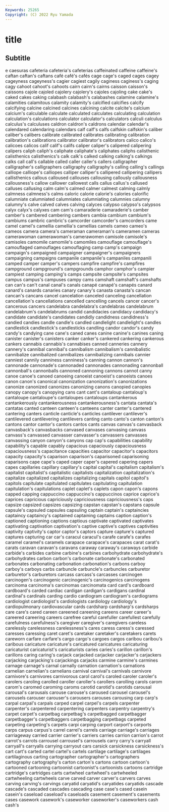 ```yaml
---
Keywords: 25265
Copyright: (C) 2022 Ryu Yamada
---
```



# title

## Subtitle
e caesuras cafeteria cafeteria's cafeterias caffeinated
caffeine caffeine's caftan caftan's caftans café café's cafés cage cage's
caged cages cagey cageyness cageyness's cagier cagiest cagily caginess caginess's
caging cagy cahoot cahoot's cahoots cairn cairn's cairns caisson caisson's
caissons cajole cajoled cajolery cajolery's cajoles cajoling cake cake's caked
cakes caking calabash calabash's calabashes calamine calamine's calamities calamitous calamity
calamity's calcified calcifies calcify calcifying calcine calcined calcines calcining calcite
calcite's calcium calcium's calculable calculate calculated calculates calculating calculation calculation's
calculations calculator calculator's calculators calculi calculus calculus's calculuses caldron caldron's
caldrons calendar calendar's calendared calendaring calendars calf calf's calfs calfskin
calfskin's caliber caliber's calibers calibrate calibrated calibrates calibrating calibration calibration's
calibrations calibrator calibrator's calibrators calico calico's calicoes calicos calif calif's
califs caliper caliper's calipered calipering calipers caliph caliph's caliphate caliphate's
caliphates caliphs calisthenic calisthenics calisthenics's calk calk's calked calking calking's
calkings calks call call's callable called caller caller's callers calligrapher
calligrapher's calligraphers calligraphy calligraphy's calling calling's callings calliope calliope's calliopes
calliper calliper's callipered callipering callipers callisthenics callous calloused callouses callousing
callously callousness callousness's callow callower callowest calls callus callus's callused
calluses callusing calm calm's calmed calmer calmest calming calmly calmness
calmness's calms caloric calorie calorie's calories calorific calumniate calumniated calumniates
calumniating calumnies calumny calumny's calve calved calves calving calyces calypso
calypso's calypsos calyx calyx's calyxes cam cam's camaraderie camaraderie's camber
camber's cambered cambering cambers cambia cambium cambium's cambiums cambric cambric's
camcorder camcorder's camcorders came camel camel's camellia camellia's camellias camels
cameo cameo's cameos camera camera's cameraman cameraman's cameramen cameras camerawoman
camerawoman's camerawomen camisole camisole's camisoles camomile camomile's camomiles camouflage camouflage's
camouflaged camouflages camouflaging camp camp's campaign campaign's campaigned campaigner campaigner's
campaigners campaigning campaigns campanile campanile's campaniles campanili camped camper camper's
campers campfire campfire's campfires campground campground's campgrounds camphor camphor's campier
campiest camping camping's camps campsite campsite's campsites campus campus's campuses
campy cams camshaft camshaft's camshafts can can's can't canal canal's
canals canapé canapé's canapés canard canard's canards canaries canary canary's
canasta canasta's cancan cancan's cancans cancel cancelation canceled canceling cancellation
cancellation's cancellations cancelled cancelling cancels cancer cancer's cancerous cancers candelabra
candelabra's candelabras candelabrum candelabrum's candelabrums candid candidacies candidacy candidacy's candidate
candidate's candidates candidly candidness candidness's candied candies candle candle's candled
candlelight candlelight's candles candlestick candlestick's candlesticks candling candor candor's candy
candy's candying cane cane's caned canes canine canine's canines caning
canister canister's canisters canker canker's cankered cankering cankerous cankers cannabis
cannabis's cannabises canned canneries cannery cannery's cannibal cannibal's cannibalism cannibalism's
cannibalistic cannibalize cannibalized cannibalizes cannibalizing cannibals cannier canniest cannily canniness
canniness's canning cannon cannon's cannonade cannonade's cannonaded cannonades cannonading cannonball
cannonball's cannonballs cannoned cannoning cannons cannot canny canoe canoe's canoed
canoeing canoeist canoeist's canoeists canoes canon canon's canonical canonization canonization's
canonizations canonize canonized canonizes canonizing canons canopied canopies canopy canopy's
canopying cans cant cant's cantaloup cantaloup's cantaloupe cantaloupe's cantaloupes cantaloups
cantankerous cantankerously cantankerousness cantankerousness's cantata cantata's cantatas canted canteen canteen's
canteens canter canter's cantered cantering canters canticle canticle's canticles cantilever
cantilever's cantilevered cantilevering cantilevers canting canto canto's canton canton's cantons
cantor cantor's cantors cantos cants canvas canvas's canvasback canvasback's canvasbacks
canvased canvases canvasing canvass canvass's canvassed canvasser canvasser's canvassers canvasses
canvassing canyon canyon's canyons cap cap's capabilities capability capability's capable
capably capacious capaciously capaciousness capaciousness's capacitance capacities capacitor capacitor's capacitors
capacity capacity's caparison caparison's caparisoned caparisoning caparisons cape cape's caped
caper caper's capered capering capers capes capillaries capillary capillary's capital
capital's capitalism capitalism's capitalist capitalist's capitalistic capitalists capitalization capitalization's capitalize
capitalized capitalizes capitalizing capitals capitol capitol's capitols capitulate capitulated capitulates
capitulating capitulation capitulation's capitulations caplet caplet's caplets capon capon's capons
capped capping cappuccino cappuccino's cappuccinos caprice caprice's caprices capricious capriciously
capriciousness capriciousness's caps capsize capsized capsizes capsizing capstan capstan's capstans
capsule capsule's capsuled capsules capsuling captain captain's captaincies captaincy captaincy's
captained captaining captains caption caption's captioned captioning captions captious captivate
captivated captivates captivating captivation captivation's captive captive's captives captivities captivity
captivity's captor captor's captors capture capture's captured captures capturing car
car's caracul caracul's carafe carafe's carafes caramel caramel's caramels carapace
carapace's carapaces carat carat's carats caravan caravan's caravans caraway caraway's
caraways carbide carbide's carbides carbine carbine's carbines carbohydrate carbohydrate's carbohydrates
carbon carbon's carbonate carbonate's carbonated carbonates carbonating carbonation carbonation's carbons
carboy carboy's carboys carbs carbuncle carbuncle's carbuncles carburetor carburetor's carburetors
carcass carcass's carcasses carcinogen carcinogen's carcinogenic carcinogenic's carcinogenics carcinogens carcinoma
carcinoma's carcinomas carcinomata card card's cardboard cardboard's carded cardiac cardigan
cardigan's cardigans cardinal cardinal's cardinals carding cardio cardiogram cardiogram's cardiograms
cardiologist cardiologist's cardiologists cardiology cardiology's cardiopulmonary cardiovascular cards cardsharp cardsharp's
cardsharps care care's cared careen careened careening careens career career's
careered careering careers carefree careful carefuller carefullest carefully carefulness carefulness's
caregiver caregiver's caregivers careless carelessly carelessness carelessness's cares caress caress's
caressed caresses caressing caret caret's caretaker caretaker's caretakers carets careworn
carfare carfare's cargo cargo's cargoes cargos caribou caribou's caribous caricature
caricature's caricatured caricatures caricaturing caricaturist caricaturist's caricaturists caries caries's carillon
carillon's carillons caring caring's carjack carjacked carjacker carjacker's carjackers carjacking
carjacking's carjackings carjacks carmine carmine's carmines carnage carnage's carnal carnally
carnation carnation's carnations carnelian carnelian's carnelians carnival carnival's carnivals carnivore
carnivore's carnivores carnivorous carol carol's caroled caroler caroler's carolers caroling
carolled caroller caroller's carollers carolling carols carom carom's caromed caroming
caroms carotid carotid's carotids carousal carousal's carousals carouse carouse's caroused
carousel carousel's carousels carouser carouser's carousers carouses carousing carp carp's
carpal carpal's carpals carped carpel carpel's carpels carpenter carpenter's carpentered
carpentering carpenters carpentry carpentry's carpet carpet's carpetbag carpetbag's carpetbagged carpetbagger
carpetbagger's carpetbaggers carpetbagging carpetbags carpeted carpeting carpeting's carpets carpi carping
carport carport's carports carps carpus carpus's carrel carrel's carrels carriage
carriage's carriages carriageway carried carrier carrier's carriers carries carrion carrion's
carrot carrot's carrots carrousel carrousel's carrousels carry carry's carryall carryall's
carryalls carrying carryout cars carsick carsickness carsickness's cart cart's carted
cartel cartel's cartels cartilage cartilage's cartilages cartilaginous carting cartographer cartographer's
cartographers cartography cartography's carton carton's cartons cartoon cartoon's cartooned cartooning
cartoonist cartoonist's cartoonists cartoons cartridge cartridge's cartridges carts cartwheel cartwheel's
cartwheeled cartwheeling cartwheels carve carved carver carver's carvers carves carving
carving's carvings caryatid caryatid's caryatides caryatids cascade cascade's cascaded cascades
cascading case case's cased casein casein's caseload caseload's caseloads casement
casement's casements cases casework casework's caseworker caseworker's caseworkers cash cash's
